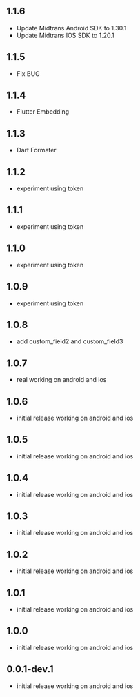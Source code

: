 ## 1.1.6

* Update Midtrans Android SDK to 1.30.1
* Update Midtrans IOS SDK to 1.20.1

## 1.1.5

* Fix BUG

## 1.1.4

* Flutter Embedding

## 1.1.3

* Dart Formater

## 1.1.2

* experiment using token

## 1.1.1

* experiment using token

## 1.1.0

* experiment using token

## 1.0.9

* experiment using token

## 1.0.8

* add custom_field2 and custom_field3

## 1.0.7

* real working on android and ios

## 1.0.6

* initial release working on android and ios

## 1.0.5

* initial release working on android and ios

## 1.0.4

* initial release working on android and ios

## 1.0.3

* initial release working on android and ios

## 1.0.2

* initial release working on android and ios

## 1.0.1

* initial release working on android and ios

## 1.0.0

* initial release working on android and ios

## 0.0.1-dev.1

* initial release working on android and ios
